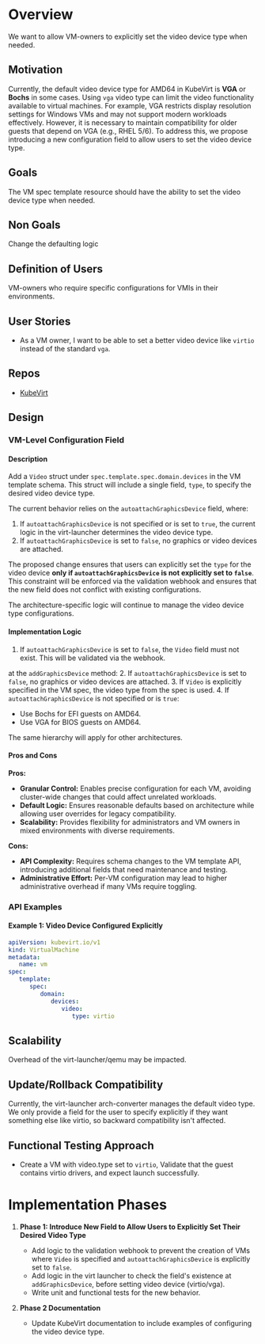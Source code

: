 # Overview
We want to allow VM-owners to explicitly set the video device type when needed.

## Motivation
Currently, the default video device type for AMD64 in KubeVirt is **VGA** or **Bochs** in some cases.
Using `vga` video type can limit the video functionality available to virtual machines.
For example, VGA restricts display resolution settings for Windows VMs and may not support modern workloads effectively.
However, it is necessary to maintain compatibility for older guests that depend on VGA (e.g., RHEL 5/6).
To address this, we propose introducing a new configuration field to allow users to set the video device type.

## Goals
The VM spec template resource should have the ability to set the video device type when needed.

## Non Goals
Change the defaulting logic

## Definition of Users
VM-owners who require specific configurations for VMIs in their environments.

## User Stories
- As a VM owner, I want to be able to set a better video device like `virtio` instead of the standard `vga`.

## Repos
- [KubeVirt](https://github.com/kubevirt/kubevirt)

## Design

### VM-Level Configuration Field

#### Description
Add a `Video` struct under `spec.template.spec.domain.devices` in the VM template schema.
This struct will include a single field, `type`, to specify the desired video device type.

The current behavior relies on the `autoattachGraphicsDevice` field, where:
1. If `autoattachGraphicsDevice` is not specified or is set to `true`, the current logic in the virt-launcher determines the video device type.
2. If `autoattachGraphicsDevice` is set to `false`, no graphics or video devices are attached.

The proposed change ensures that users can explicitly set the `type` for the video device **only if `autoattachGraphicsDevice` is not explicitly set to `false`**. This constraint will be enforced via the validation webhook and ensures that the new field does not conflict with existing configurations.

The architecture-specific logic will continue to manage the video device type configurations.

#### Implementation Logic
1. If `autoattachGraphicsDevice` is set to `false`, the `Video` field must not exist. This will be validated via the webhook.

at the `addGraphicsDevice` method:
2. If `autoattachGraphicsDevice` is set to `false`, no graphics or video devices are attached.
3. If `Video` is explicitly specified in the VM spec, the video type from the spec is used.
4. If `autoattachGraphicsDevice` is not specified or is `true`:
   - Use Bochs for EFI guests on AMD64.
   - Use VGA for BIOS guests on AMD64.

The same hierarchy will apply for other architectures.

#### Pros and Cons

**Pros:**
- **Granular Control:** Enables precise configuration for each VM, avoiding cluster-wide changes that could affect unrelated workloads.
- **Default Logic:** Ensures reasonable defaults based on architecture while allowing user overrides for legacy compatibility.
- **Scalability:** Provides flexibility for administrators and VM owners in mixed environments with diverse requirements.

**Cons:**
- **API Complexity:** Requires schema changes to the VM template API, introducing additional fields that need maintenance and testing.
- **Administrative Effort:** Per-VM configuration may lead to higher administrative overhead if many VMs require toggling.

### API Examples

#### Example 1: Video Device Configured Explicitly 
```yaml
apiVersion: kubevirt.io/v1
kind: VirtualMachine
metadata:
   name: vm
spec:
   template:
      spec:
         domain:
            devices:
               video:
                  type: virtio
```

## Scalability
Overhead of the virt-launcher/qemu may be impacted.

## Update/Rollback Compatibility
Currently, the virt-launcher arch-converter manages the default video type.
We only provide a field for the user to specify explicitly if they want something else like virtio, so backward compatibility isn't affected.

## Functional Testing Approach
* Create a VM with video.type set to `virtio`, Validate that the guest contains virtio drivers, and expect launch successfully.

# Implementation Phases
1. **Phase 1: Introduce New Field to Allow Users to Explicitly Set Their Desired Video Type**
    - Add logic to the validation webhook to prevent the creation of VMs where `Video` is specified and `autoattachGraphicsDevice` is explicitly set to `false`.
    - Add logic in the virt launcher to check the field's existence at `addGraphicsDevice`, before setting video device (virtio/vga).
    - Write unit and functional tests for the new behavior.

2. **Phase 2 Documentation**
    - Update KubeVirt documentation to include examples of configuring the video device type.
